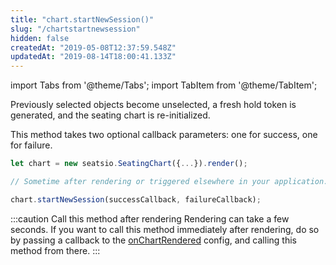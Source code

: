 ```yaml
---
title: "chart.startNewSession()"
slug: "/chartstartnewsession"
hidden: false
createdAt: "2019-05-08T12:37:59.548Z"
updatedAt: "2019-08-14T18:00:41.133Z"
---
```


import Tabs from '@theme/Tabs';
import TabItem from '@theme/TabItem';

Previously selected objects become unselected, a fresh hold token is generated, and the seating chart is re-initialized.

This method takes two optional callback parameters: one for success, one for failure. 
```javascript
let chart = new seatsio.SeatingChart({...}).render();

// Sometime after rendering or triggered elsewhere in your application...

chart.startNewSession(successCallback, failureCallback);
```

:::caution Call this method after rendering
Rendering can take a few seconds. If you want to call this method immediately after rendering, do so by passing a callback to the [onChartRendered](/docs/renderer-events-onchartrendered) config, and calling this method from there.
:::
